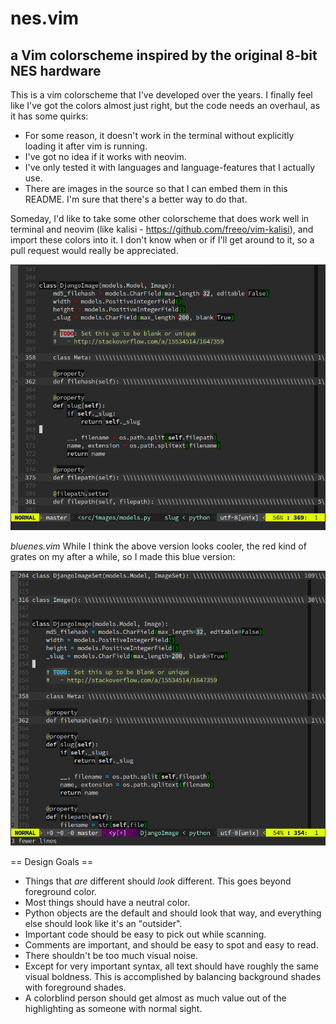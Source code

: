 nes.vim
=======

a Vim colorscheme inspired by the original 8-bit NES hardware
-------------------------------------------------------------

This is a vim colorscheme that I've developed over the years.  I finally feel like I've got the
colors almost just right, but the code needs an overhaul, as it has some quirks:
- For some reason, it doesn't work in the terminal without explicitly loading it after vim is
  running.
- I've got no idea if it works with neovim.
- I've only tested it with languages and language-features that I actually use.
- There are images in the source so that I can embed them in this README.  I'm sure that there's a
  better way to do that.

Someday, I'd like to take some other colorscheme that does work well in terminal and neovim (like
kalisi -  https://github.com/freeo/vim-kalisi), and import these colors into it.  I don't know when
or if I'll get around to it, so a pull request would really be appreciated.

![python_example](/images/python_example.png)


*bluenes.vim*
While I think the above version looks cooler, the red kind of grates on my
after a while, so I made this blue version:

![python_example](/images/blue_python_example.png)

== Design Goals ==
- Things that *are* different should *look* different.  This goes beyond foreground color.
- Most things should have a neutral color.
- Python objects are the default and should look that way, and everything else should look like it's
  an "outsider".  
- Important code should be easy to pick out while scanning.
- Comments are important, and should be easy to spot and easy to read.
- There shouldn't be too much visual noise.
- Except for very important syntax, all text should have roughly the same visual boldness.  This is
  accomplished by balancing background shades with foreground shades.
- A colorblind person should get almost as much value out of the highlighting as someone with normal
  sight.
